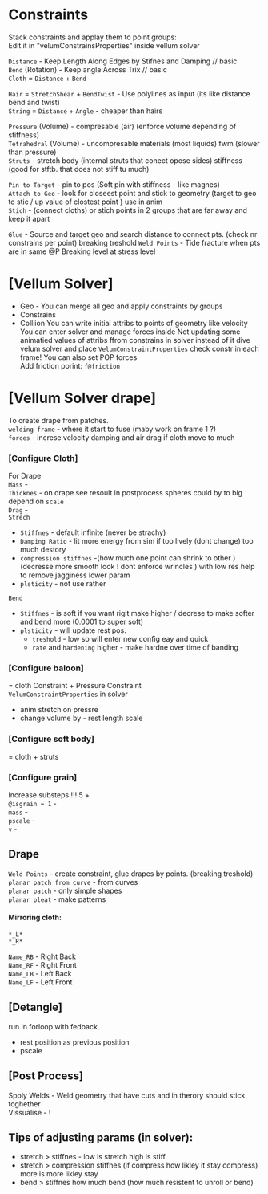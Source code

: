 

# Constraints
Stack constraints and applay them to point groups:  
Edit it in "velumConstrainsProperties" inside vellum solver   

`Distance` - Keep Length Along Edges by Stifnes and Damping // basic    
`Bend` (Rotation) - Keep angle Across Trix // basic   
`Cloth` = `Distance` + `Bend`  

`Hair` = `StretchShear` + `BendTwist` - Use polylines as input (its like distance bend and twist)    
`String`  = `Distance` + `Angle` - cheaper than hairs    

`Pressure` (Volume) - compresable (air) (enforce volume depending of stiffness)    
`Tetrahedral` (Volume) - uncompresable materials (most liquids) fwm (slower than pressure)          
`Struts` - stretch body (internal struts that conect opose sides)  stiffness (good for stftb. that does not stiff tu much)    

`Pin to Target` - pin to pos (Soft pin with stiffness - like magnes)    
`Attach to Geo` - look for closeest point and stick to geometry (target to geo to stic / up value of clostest point ) use in anim   
`Stich` - (connect cloths) or stich points in 2 groups that are far away and keep it apart    

`Glue`  -  Source and target geo and search distance to connect pts. (check nr constrains per point)   breaking treshold 
`Weld Points` - Tide fracture when pts are in same @P     Breaking level at stress level   


# [Vellum Solver]
- Geo - You can merge all geo and apply constraints by groups  
- Constrains 
- Colliion
You can write initial attribs to points of geometry like velocity  
You can enter solver and manage forces inside 
Not updating some animatied values of attribs ffrom constrains in solver  instead of it dive velum solver and place `VelumConstraintProperties` check constr in each frame! You can also set POP forces  
Add friction porint: `f@friction`  

# [Vellum Solver drape]
To create drape from patches.  
`welding frame` - where it start to fuse  (maby work on frame 1 ?)   
`forces` - increse velocity damping and air drag if cloth move to much  


### [Configure Cloth]
 For Drape   
`Mass` -   
`Thicknes` - on drape see resoult in postprocess spheres could by to big  depend on `scale`     
`Drag` -    
`Strech`   
- `Stiffnes` - default infinite (never be strachy) 
- `Damping Ratio` - lit more energy from sim  if too lively  (dont change) too much destory  
- `compression stiffnes` -(how much one point can shrink to other )  (decresse more smooth look ! dont enforce wrincles ) with low res help to remove jagginess lower param  
- `plsticity` - not use rather  

`Bend`
- `Stiffnes` - is soft if you want rigit make higher  / decrese to make softer  and bend more  (0.0001 to super soft)
- `plsticity` - will update rest pos.   
  - `treshold` - low so will enter new config eay and quick     
  - `rate` and  `hardening` higher - make hardne over time of banding    
 
 
### [Configure baloon]
= cloth Constraint + Pressure Constraint     
`VelumConstraintProperties` in solver   
- anim stretch on pressre   
- change volume by - rest length scale    

### [Configure soft body]
= cloth + struts     

### [Configure grain]
Increase substeps !!! 5 +   
`@isgrain = 1` -   
`mass` -   
`pscale` -   
`v` -   


## Drape

`Weld Points` - create constraint, glue drapes by points.  (breaking treshold)  
`planar patch from curve` - from curves   
`planar patch` - only simple shapes   
`planar pleat` - make patterns   

#### Mirroring cloth: 

`*_L*`  
`*_R*`  
 
`Name_RB` -   Right Back  
`Name_RF` -   Right Front  
`Name_LB` -   Left Back  
`Name_LF` -   Left Front  

## [Detangle]
run in forloop with fedback.   
- rest position as previous position   
- pscale  

## [Post Process]
Spply Welds - Weld geometry that have cuts  and in therory should stick toghether   
Vissualise - !   


## Tips of adjusting params (in solver):
- stretch > stiffnes - low is stretch high is stiff
- stretch > compression stiffnes (if compress how likley it stay compress)  more is more likley stay 
- bend > stiffnes how much bend (how much resistent to unroll or bend) 
